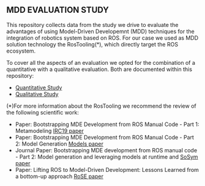 ## MDD EVALUATION STUDY

This repository collects data from the study we drive to evaluate the advantages of using Model-Driven Developemnt (MDD) techniques for the integration of robotics system based on ROS. For our case we used as MDD solution technology the RosTooling(*), which directly target the ROS ecosystem.

To cover all the aspects of an evaluation we opted for the combination of a quantitative with a qualitative evaluation. Both are documented within this repository:
- [Quantitative Study](Quantitative/README.md)
- [Qualitative Study](Qualitative/README.md)



(*)For more information about the RosTooling we recommend the review of the following scientific work:
- Paper: Bootstrapping MDE Development from ROS Manual Code - Part 1: Metamodeling [IRC19 paper](https://ieeexplore.ieee.org/document/8675668)
- Paper: Bootstrapping MDE Development from ROS Manual Code - Part 2: Model Generation [Models paper](https://ieeexplore.ieee.org/document/8906937)
- Journal Paper: Bootstrapping MDE development from ROS manual code - Part 2: Model generation and leveraging models at runtime and  [SoSym paper](https://link.springer.com/article/10.1007/s10270-021-00873-2)
- Paper: Lifting ROS to Model-Driven Development: Lessons Learned from a bottom-up approach [RoSE paper](https://awortmann.github.io/downloads/preprints/2023/Lifting_ROS_to_Model-Driven_Development_-_Lessons_Learned_from_a_bottom-up_approach.pdf)
